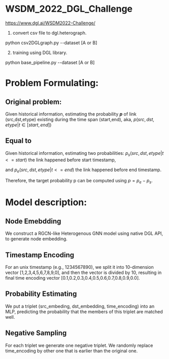 # WSDM_2022_DGL_Challenge
https://www.dgl.ai/WSDM2022-Challenge/

1. convert csv file to dgl.heterograph.

  python csv2DGLgraph.py --dataset [A or B]

2. training using DGL library.

  python base_pipeline.py --dataset [A or B]


# Problem Formulating:
## Original problem: 
Given historical information, estimating the probability ***p*** of link (src,dst,etype) existing during the time span (start,end), aka, $p(src,dst,etype | t \in [start,end])$ 

## Equal to
Given historical information, estimating two probabilities: $p_s(src,dst,etype | t <= start)$ the link happened before start timestamp, 

and $p_e(src,dst,etype | t <= end)$ the link happened before end timestamp.

Therefore, the target probability p can be computed using $p = p_e - p_s$.

# Model description:
## Node Emebdding 
We construct a RGCN-like Heterogenous GNN model using native DGL API, to generate node embedding.
## Timestamp Encoding
For an unix timestamp (e.g., 1234567890), we split it into 10-dimension vector [1,2,3,4,5,6,7,8,9,0], and then the vector is divided by 10, resulting in final time encoding vector [0.1,0.2,0.3,0.4,0.5,0.6,0.7,0.8,0.9,0.0].
## Probability Estimating
We put a triplet (src_embeding, dst_embedding, time_encoding) into an MLP, predicting the probability that the members of this triplet are matched well.
## Negative Sampling
For each triplet we generate one negative triplet. We randomly replace time_encoding by other one that is earlier than the original one.


